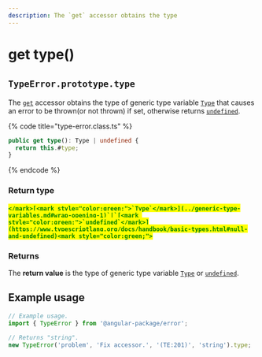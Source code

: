 ```yaml
---
description: The `get` accessor obtains the type
---
```


# get type()

## ​`TypeError.prototype.type`

The [`get`](https://developer.mozilla.org/en-US/docs/Web/JavaScript/Reference/Functions/get) accessor obtains the type of generic type variable [`Type`](../generic-type-variables.md#wrap-opening-1) that causes an error to be thrown(or not thrown) if set, otherwise returns [`undefined`](https://developer.mozilla.org/en-US/docs/Web/JavaScript/Reference/Global\_Objects/undefined).

{% code title="type-error.class.ts" %}
```typescript
public get type(): Type | undefined {
  return this.#type;
}
```
{% endcode %}

### Return type

#### <mark style="color:green;">``</mark>[<mark style="color:green;">`Type`</mark>](../generic-type-variables.md#wrap-opening-1)`|`[<mark style="color:green;">`undefined`</mark>](https://www.typescriptlang.org/docs/handbook/basic-types.html#null-and-undefined)<mark style="color:green;">``</mark>

### Returns

The **return value** is the type of generic type variable [`Type`](../generic-type-variables.md#wrap-opening-1) or [`undefined`](https://developer.mozilla.org/en-US/docs/Web/JavaScript/Reference/Global\_Objects/undefined).

## Example usage

```typescript
// Example usage.
import { TypeError } from '@angular-package/error';

// Returns "string".
new TypeError('problem', 'Fix accessor.', '(TE:201)', 'string').type;
```
